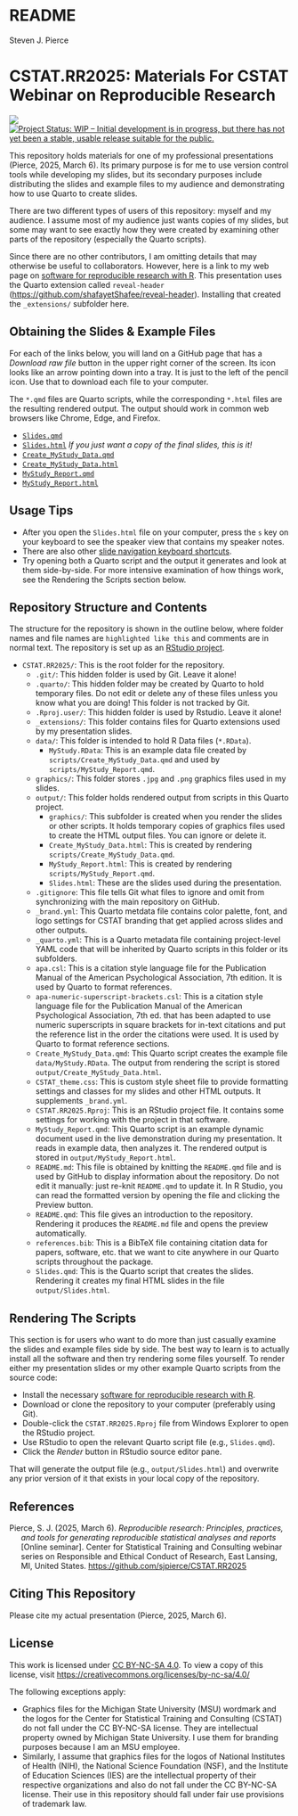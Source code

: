 # README
Steven J. Pierce

<!-- README.md is generated from README.Rmd. Please edit that file -->

# CSTAT.RR2025: Materials For CSTAT Webinar on Reproducible Research

<!-- badges: start -->

[![](https://img.shields.io/badge/lifecycle-experimental-orange.svg)](https://lifecycle.r-lib.org/articles/stages.html#experimental)
[![Project Status: WIP – Initial development is in progress, but there
has not yet been a stable, usable release suitable for the
public.](https://www.repostatus.org/badges/latest/wip.svg)](https://www.repostatus.org/#wip)
<!-- badges: end -->

This repository holds materials for one of my professional presentations
(Pierce, 2025, March 6). Its primary purpose is for me to use version
control tools while developing my slides, but its secondary purposes
include distributing the slides and example files to my audience and
demonstrating how to use Quarto to create slides.

There are two different types of users of this repository: myself and my
audience. I assume most of my audience just wants copies of my slides,
but some may want to see exactly how they were created by examining
other parts of the repository (especially the Quarto scripts).

Since there are no other contributors, I am omitting details that may
otherwise be useful to collaborators. However, here is a link to my web
page on [software for reproducible research with
R](https://sjpierce.github.io/rr_software.html). This presentation uses
the Quarto extension called `reveal-header`
(https://github.com/shafayetShafee/reveal-header). Installing that
created the `_extensions/` subfolder here.

## Obtaining the Slides & Example Files

For each of the links below, you will land on a GitHub page that has a
*Download raw file* button in the upper right corner of the screen. Its
icon looks like an arrow pointing down into a tray. It is just to the
left of the pencil icon. Use that to download each file to your
computer.

The `*.qmd` files are Quarto scripts, while the corresponding `*.html`
files are the resulting rendered output. The output should work in
common web browsers like Chrome, Edge, and Firefox.

- [`Slides.qmd`](https://github.com/sjpierce/CSTAT.RR2025/blob/main/Slides.qmd)  
- [`Slides.html`](https://github.com/sjpierce/CSTAT.RR2025/blob/main/output/Slides.html)
  *If you just want a copy of the final slides, this is it!*
- [`Create_MyStudy_Data.qmd`](https://github.com/sjpierce/CSTAT.RR2025/blob/main/Create_MyStudy_Data.qmd)
- [`Create_MyStudy_Data.html`](https://github.com/sjpierce/CSTAT.RR2025/blob/main/output/Create_MyStudy_Data.html)
- [`MyStudy_Report.qmd`](https://github.com/sjpierce/CSTAT.RR2025/blob/main/MyStudy_Report.qmd)
- [`MyStudy_Report.html`](https://github.com/sjpierce/CSTAT.RR2025/blob/main/output/MyStudy_Report.html)

## Usage Tips

- After you open the `Slides.html` file on your computer, press the `s`
  key on your keyboard to see the speaker view that contains my speaker
  notes.
- There are also other [slide navigation keyboard
  shortcuts](https://quarto.org/docs/presentations/revealjs/presenting.html).
- Try opening both a Quarto script and the output it generates and look
  at them side-by-side. For more intensive examination of how things
  work, see the Rendering the Scripts section below.

## Repository Structure and Contents

The structure for the repository is shown in the outline below, where
folder names and file names are `highlighted like this` and comments are
in normal text. The repository is set up as an [RStudio
project](https://support.rstudio.com/hc/en-us/articles/200526207-Using-RStudio-Projects).

- `CSTAT.RR2025/`: This is the root folder for the repository.
  - `.git/`: This hidden folder is used by Git. Leave it alone!
  - `.quarto/`: This hidden folder may be created by Quarto to hold
    temporary files. Do not edit or delete any of these files unless you
    know what you are doing! This folder is not tracked by Git.
  - `.Rproj.user/`: This hidden folder is used by Rstudio. Leave it
    alone!
  - `_extensions/`: This folder contains files for Quarto extensions
    used by my presentation slides.
  - `data/`: This folder is intended to hold R Data files (`*.RData`).
    - `MyStudy.RData`: This is an example data file created by
      `scripts/Create_MyStudy_Data.qmd` and used by
      `scripts/MyStudy_Report.qmd`.
  - `graphics/`: This folder stores `.jpg` and `.png` graphics files
    used in my slides.
  - `output/`: This folder holds rendered output from scripts in this
    Quarto project.
    - `graphics/`: This subfolder is created when you render the slides
      or other scripts. It holds temporary copies of graphics files used
      to create the HTML output files. You can ignore or delete it.
    - `Create_MyStudy_Data.html`: This is created by rendering
      `scripts/Create_MyStudy_Data.qmd`.
    - `MyStudy_Report.html`: This is created by rendering
      `scripts/MyStudy_Report.qmd`.
    - `Slides.html`: These are the slides used during the presentation.
  - `.gitignore`: This file tells Git what files to ignore and omit from
    synchronizing with the main repository on GitHub.
  - `_brand.yml`: This Quarto metdata file contains color palette, font,
    and logo settings for CSTAT branding that get applied across slides
    and other outputs.  
  - `_quarto.yml`: This is a Quarto metadata file containing
    project-level YAML code that will be inherited by Quarto scripts in
    this folder or its subfolders.  
  - `apa.csl`: This is a citation style language file for the
    Publication Manual of the American Psychological Association, 7th
    edition. It is used by Quarto to format references.
  - `apa-numeric-superscript-brackets.csl`: This is a citation style
    language file for the Publication Manual of the American
    Psychological Association, 7th ed. that has been adapted to use
    numeric superscripts in square brackets for in-text citations and
    put the reference list in the order the citations were used. It is
    used by Quarto to format reference sections.
  - `Create_MyStudy_Data.qmd`: This Quarto script creates the example
    file `data/MyStudy.RData`. The output from rendering the script is
    stored `output/Create_MyStudy_Data.html`.
  - `CSTAT_theme.css`: This is custom style sheet file to provide
    formatting settings and classes for my slides and other HTML
    outputs. It supplements `_brand.yml`.
  - `CSTAT.RR2025.Rproj`: This is an RStudio project file. It contains
    some settings for working with the project in that software.
  - `MyStudy_Report.qmd`: This Quarto script is an example dynamic
    document used in the live demonstration during my presentation. It
    reads in example data, then analyzes it. The rendered output is
    stored in `output/MyStudy_Report.html`.
  - `README.md`: This file is obtained by knitting the `README.qmd` file
    and is used by GitHub to display information about the repository.
    Do not edit it manually: just re-knit `README.qmd` to update it. In
    R Studio, you can read the formatted version by opening the file and
    clicking the Preview button.
  - `README.qmd`: This file gives an introduction to the repository.
    Rendering it produces the `README.md` file and opens the preview
    automatically.
  - `references.bib`: This is a BibTeX file containing citation data for
    papers, software, etc. that we want to cite anywhere in our Quarto
    scripts throughout the package.
  - `Slides.qmd`: This is the Quarto script that creates the slides.
    Rendering it creates my final HTML slides in the file
    `output/Slides.html`.

## Rendering The Scripts

This section is for users who want to do more than just casually examine
the slides and example files side by side. The best way to learn is to
actually install all the software and then try rendering some files
yourself. To render either my presentation slides or my other example
Quarto scripts from the source code:

- Install the necessary [software for reproducible research with
  R](https://sjpierce.github.io/rr_software.html).
- Download or clone the repository to your computer (preferably using
  Git).
- Double-click the `CSTAT.RR2025.Rproj` file from Windows Explorer to
  open the RStudio project.
- Use RStudio to open the relevant Quarto script file (e.g.,
  `Slides.qmd`).
- Click the *Render* button in RStudio source editor pane.

That will generate the output file (e.g., `output/Slides.html`) and
overwrite any prior version of it that exists in your local copy of the
repository.

## References

<div id="refs" class="references csl-bib-body hanging-indent"
entry-spacing="0" line-spacing="2">

<div id="ref-Pierce-RN8692" class="csl-entry">

Pierce, S. J. (2025, March 6). *Reproducible research: Principles,
practices, and tools for generating reproducible statistical analyses
and reports* \[Online seminar\]. Center for Statistical Training and
Consulting webinar series on Responsible and Ethical Conduct of
Research, East Lansing, MI, United States.
<https://github.com/sjpierce/CSTAT.RR2025>

</div>

</div>

## Citing This Repository

Please cite my actual presentation (Pierce, 2025, March 6).

## License

This work is licensed under [CC BY-NC-SA
4.0](https://creativecommons.org/licenses/by-nc-sa/4.0/?ref=chooser-v1).
To view a copy of this license, visit
<https://creativecommons.org/licenses/by-nc-sa/4.0/>

The following exceptions apply:

- Graphics files for the Michigan State University (MSU) wordmark and
  the logos for the Center for Statistical Training and Consulting
  (CSTAT) do not fall under the CC BY-NC-SA license. They are
  intellectual property owned by Michigan State University. I use them
  for branding purposes because I am an MSU employee.
- Similarly, I assume that graphics files for the logos of National
  Institutes of Health (NIH), the National Science Foundation (NSF), and
  the Institute of Education Sciences (IES) are the intellectual
  property of their respective organizations and also do not fall under
  the CC BY-NC-SA license. Their use in this repository should fall
  under fair use provisions of trademark law.
